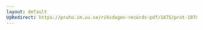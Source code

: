 ```yaml
---
layout: default
UpRedirect: https://pruto.im.uu.se/riksdagen-records-pdf/1875/prot-1875--fk--028/prot-1875--fk--028_047.pdf
---
```

